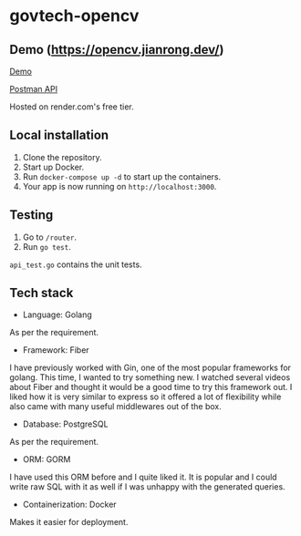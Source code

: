 # govtech-opencv

## Demo (<https://opencv.jianrong.dev/>)

[Demo](https://opencv.jianrong.dev/)

[Postman API](https://www.postman.com/solar-sunset-754254/workspace/govtech-opencv/collection/16590827-d0a7429c-a582-45b7-9d75-c4de09b6d820?action=share&creator=16590827&active-environment=16590827-6621e113-a1ac-4a56-b70c-2e6cb57d21a9)

Hosted on render.com's free tier.

## Local installation

1. Clone the repository.
2. Start up Docker.
3. Run `docker-compose up -d` to start up the containers.
4. Your app is now running on `http://localhost:3000`.

## Testing

1. Go to `/router`.
2. Run `go test`.

`api_test.go` contains the unit tests.

## Tech stack

- Language: Golang

As per the requirement.

- Framework: Fiber

I have previously worked with Gin, one of the most popular frameworks for golang. This time, I wanted to try something new. I watched several videos about Fiber and thought it would be a good time to try this framework out. I liked how it is very similar to express so it offered a lot of flexibility while also came with many useful middlewares out of the box.

- Database: PostgreSQL

As per the requirement.

- ORM: GORM

I have used this ORM before and I quite liked it. It is popular and I could write raw SQL with it as well if I was unhappy with the generated queries.

- Containerization: Docker

Makes it easier for deployment.
